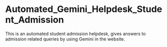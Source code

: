 # Automated_Gemini_Helpdesk_Student_Admission
This is an automated student admission helpdesk, gives answers to admission related queries by using Gemini in the website. 
